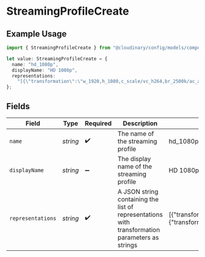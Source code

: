 # StreamingProfileCreate

## Example Usage

```typescript
import { StreamingProfileCreate } from "@cloudinary/config/models/components";

let value: StreamingProfileCreate = {
  name: "hd_1080p",
  displayName: "HD 1080p",
  representations:
    "[{\"transformation\":\"w_1920,h_1080,c_scale/vc_h264,br_2500k/ac_aac,abr_128k/fps_30\"},{\"transformation\":\"w_1280,h_720,c_scale/vc_h264,br_1500k/ac_aac,abr_128k/fps_30\"}]",
};
```

## Fields

| Field                                                                                                                                                                  | Type                                                                                                                                                                   | Required                                                                                                                                                               | Description                                                                                                                                                            | Example                                                                                                                                                                |
| ---------------------------------------------------------------------------------------------------------------------------------------------------------------------- | ---------------------------------------------------------------------------------------------------------------------------------------------------------------------- | ---------------------------------------------------------------------------------------------------------------------------------------------------------------------- | ---------------------------------------------------------------------------------------------------------------------------------------------------------------------- | ---------------------------------------------------------------------------------------------------------------------------------------------------------------------- |
| `name`                                                                                                                                                                 | *string*                                                                                                                                                               | :heavy_check_mark:                                                                                                                                                     | The name of the streaming profile                                                                                                                                      | hd_1080p                                                                                                                                                               |
| `displayName`                                                                                                                                                          | *string*                                                                                                                                                               | :heavy_minus_sign:                                                                                                                                                     | The display name of the streaming profile                                                                                                                              | HD 1080p                                                                                                                                                               |
| `representations`                                                                                                                                                      | *string*                                                                                                                                                               | :heavy_check_mark:                                                                                                                                                     | A JSON string containing the list of representations with transformation parameters as strings                                                                         | [{"transformation":"w_1920,h_1080,c_scale/vc_h264,br_2500k/ac_aac,abr_128k/fps_30"},{"transformation":"w_1280,h_720,c_scale/vc_h264,br_1500k/ac_aac,abr_128k/fps_30"}] |